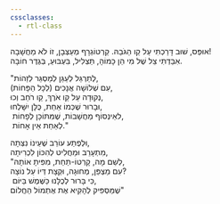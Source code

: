 ```yaml
---
cssclasses:
  - rtl-class
---
```

אוּפְּס, שׁוּב דָּרַכְתִּי עַל קַו הַגֹּבַהּ. קַרְטוֹגְרָף מְעַצְּבָן, זוֹ לֹא מַחֲשָׁבָה!  
אִבַּדְתִּי צֵל שֶׁל מִי הֵן כָּמוֹהָ, תַּצְלִיל, בִּעְבּוּעַ, בְּגֶדֶר חוֹבָה.  

"לְתַרְגֵּל לְעַגֵּן לְמַסְגֵּר לְזַהוֹת,  
עִם שְׁלוֹשָׁה אֲנָכִים (לְכָל הַפָּחוֹת),  
נְקוּדָה עַל קַו אֹרֶךְ, קַו רֹחַב וְכוּ,  
וּבָרוּר שֶׁכְּמוֹ אַחַת, כֻּלָּן יִשָּׁלְחוּ,  
 לאֵינְסוֹף מַחֲשָׁבוֹת, שֶׁמִּתּוֹכָן לְפָחוֹת,  
 לְאַחַת אֵין אָחוֹת."  

וּלְפֶתַע עוֹרֵב שֶׁעֵינוֹ נִצְּתָה,  
מִתְעָרֵב וּמַחֲלִיט לְהִכּוֹן לִכְרִיתָה,  
"לְשֵׁם מָה, קָרְטוֹ-תַּחַת, מִפִּיתָ אוֹתָהּ,  
עִם מַצְפֵּן, מְחוּגָה, וּקְצָת דְּיוֹ עַל נוֹצָה?  
 כִּי בָּרוּר לְכֻלָּנוּ כַּשֶּׁמֶשׁ בַּיּוֹם,  
שֶׁמַּסְפִּיק לְהָקִיא אֶת אֶתְמוֹל הַחֲלוֹם"  